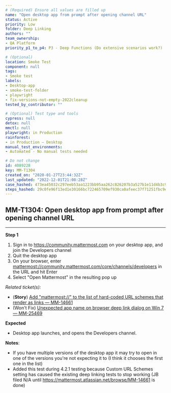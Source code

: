 ```yaml
---
# (Required) Ensure all values are filled up
name: "Open desktop app from prompt after opening channel URL"
status: Active
priority: Low
folder: Deep Linking
authors: ""
team_ownership: 
- QA Platform
priority_p1_to_p4: P3 - Deep Functions (Do extensive scenarios work?)

# (Optional)
location: Smoke Test
component: null
tags: 
- Smoke test
labels: 
- Desktop-app
- smoke-test-folder
- playwright
- fix-versions-not-empty-2022cleanup
tested_by_contributor: ""

# (Optional) Test type and tools
cypress: null
detox: null
mmctl: null
playwright: in Production
rainforest: 
- in Production — Desktop
manual_test_environments: 
- Automated - No manual tests needed

# Do not change
id: 4089228
key: MM-T1304
created_on: "2020-01-27T23:44:32Z"
last_updated: "2022-12-01T21:08:28Z"
case_hashed: 473ea45032c297eeb53aa1223bb95aa262c826207b3a527b1e11d4b3c910570b8a25b679306fca5963a4bdc7846ec0b0
steps_hashed: 29c0fe96f13ed1e30166bc722465709ef930ca0afeec37f71251fbc9eaa483eae46c9eaf866dbccf2431ce310dc6fb49
---
```


<!-- (Auto-generated) Based on frontmatter's "key" and "name" -->

## MM-T1304: Open desktop app from prompt after opening channel URL

---

**Step 1**

1. Sign in to <https://community.mattermost.com> on your desktop app, and join the Developers channel
2. Quit the desktop app
3. On your browser, enter [mattermost://community.mattermost.com/core/channels/developers](http://mattermost%3A//community.mattermost.com/core/channels/developers) in the URL and hit Enter
4. Select "Open Mattermost" in the resulting pop up

_Related ticket(s):_

- (**Story**) [Add "mattermost://" to the list of hard-coded URL schemes that render as links — MM-14661](https://mattermost.atlassian.net/browse/MM-14661)
- (Won't Fix) [Unexpected app name on browser deep link dialog on Win 7 — MM-25469](https://mattermost.atlassian.net/browse/MM-25469)

**Expected**

- Desktop app launches, and opens the Developers channel.

**Notes**:

- If you have multiple versions of the desktop app it may try to open in one of the versions you're not expecting it to (I think it chooses the first one in the list)
- Added this test during 4.2.1 testing because Custom URL Schemes setting has caused the existing deep linking tests to stop working (JB filed N/A until <https://mattermost.atlassian.net/browse/MM-14661> is done)
